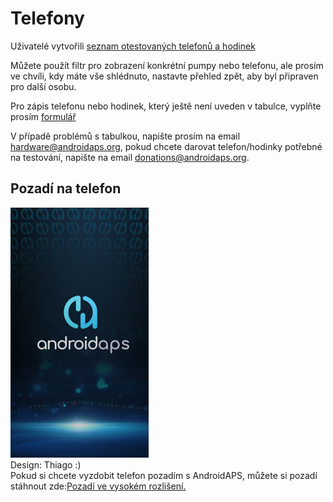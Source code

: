 # Telefony

Uživatelé vytvořili [seznam otestovaných telefonů a hodinek](https://docs.google.com/spreadsheets/d/1gZAsN6f0gv6tkgy9EBsYl0BQNhna0RDqA9QGycAqCQc/edit?usp=sharing)

Můžete použít filtr pro zobrazení konkrétní pumpy nebo telefonu, ale prosím ve chvíli, kdy máte vše shlédnuto, nastavte přehled zpět, aby byl připraven pro další osobu.

Pro zápis telefonu nebo hodinek, který ještě není uveden v tabulce, vyplňte prosím [formulář](https://docs.google.com/forms/d/e/1FAIpQLScvmuqLTZ7MizuFBoTyVCZXuDb__jnQawEvMYtnnT9RGY6QUw/viewform)

V případě problémů s tabulkou, napište prosím na email <hardware@androidaps.org>, pokud chcete darovat telefon/hodinky potřebné na testování, napište na email [donations@androidaps.org](mailto:hardware@androidaps.org).

## Pozadí na telefon

![pozadí telefonu](../images/bg_phone_thump.jpg) </br> Design: Thiago :) </br> Pokud si chcete vyzdobit telefon pozadím s AndroidAPS, můžete si pozadí stáhnout zde:[Pozadí ve vysokém rozlišení.](../images/bg_phone.jpg)